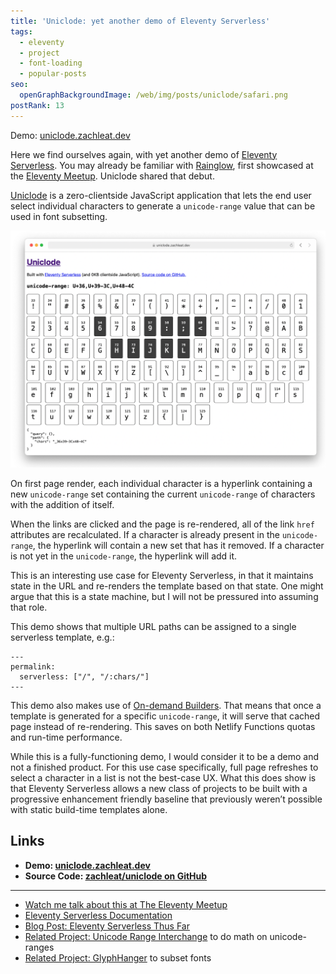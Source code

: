 ```yaml
---
title: 'Uniclode: yet another demo of Eleventy Serverless'
tags:
  - eleventy
  - project
  - font-loading
  - popular-posts
seo:
  openGraphBackgroundImage: /web/img/posts/uniclode/safari.png
postRank: 13
---
```


<div class="primarylink">Demo: <a href="https://uniclode.zachleat.dev/">uniclode.zachleat.dev</a></div>

Here we find ourselves again, with yet another demo of [Eleventy Serverless](https://www.11ty.dev/docs/plugins/serverless/). You may already be familiar with [Rainglow](https://rainglow.zachleat.dev/), first showcased at the [Eleventy Meetup](https://www.11tymeetup.dev/). Uniclode shared that debut.

[Uniclode](https://uniclode.zachleat.dev/) is a zero-clientside JavaScript application that lets the end user select individual characters to generate a `unicode-range` value that can be used in font subsetting.

<img src="/web/img/posts/uniclode/safari.png" loading="lazy" decoding="async" alt="A screenshot of uniclode.zachleat.dev" class="primary">

On first page render, each individual character is a hyperlink containing a new `unicode-range` set containing the current `unicode-range` of characters with the addition of itself.

When the links are clicked and the page is re-rendered, all of the link `href` attributes are recalculated. If a character is already present in the `unicode-range`, the hyperlink will contain a new set that has it removed. If a character is not yet in the `unicode-range`, the hyperlink will add it.

This is an interesting use case for Eleventy Serverless, in that it maintains state in the URL and re-renders the template based on that state. One might argue that this is a state machine, but I will not be pressured into assuming that role.

This demo shows that multiple URL paths can be assigned to a single serverless template, e.g.:

```
---
permalink:
  serverless: ["/", "/:chars/"]
---
```

This demo also makes use of [On-demand Builders](https://docs.netlify.com/configure-builds/on-demand-builders/). That means that once a template is generated for a specific `unicode-range`, it will serve that cached page instead of re-rendering. This saves on both Netlify Functions quotas and run-time performance.

While this is a fully-functioning demo, I would consider it to be a demo and not a finished product. For this use case specifically, full page refreshes to select a character in a list is not the best-case UX. What this does show is that Eleventy Serverless allows a new class of projects to be built with a progressive enhancement friendly baseline that previously weren’t possible with static build-time templates alone.

## Links

* **Demo: [uniclode.zachleat.dev](https://uniclode.zachleat.dev/)**
* **Source Code: [zachleat/uniclode on GitHub](https://github.com/zachleat/uniclode)**

---

* [Watch me talk about this at The Eleventy Meetup](/web/eleventy-meetup/)
* [Eleventy Serverless Documentation](https://www.11ty.dev/docs/plugins/serverless/)
* [Blog Post: Eleventy Serverless Thus Far](/web/eleventy-serverless-timeline/)
* [Related Project: Unicode Range Interchange](/web/unicode-range-interchange/) to do math on unicode-ranges
* [Related Project: GlyphHanger](/web/glyphhanger/) to subset fonts
